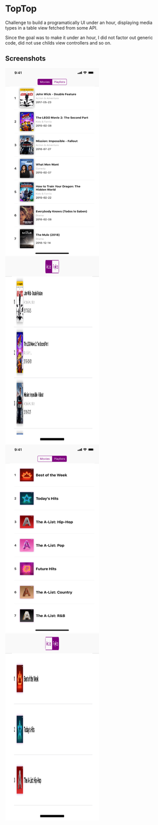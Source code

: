 # TopTop

Challenge to build a programatically UI under an hour, displaying media types in a table view fetched from some API.

Since the goal was to make it under an hour, I did not factor out generic code, did not use childs view controllers and so on.

## Screenshots

<img src="MoviesVertical.png" width="300" height="600">
<img src="MoviesHorizontal.png" width="300" height="600">
<img src="PlaylistsVertical.png" width="300" height="600">
<img src="PlaylistsHorizontal.png" width="300" height="600">
